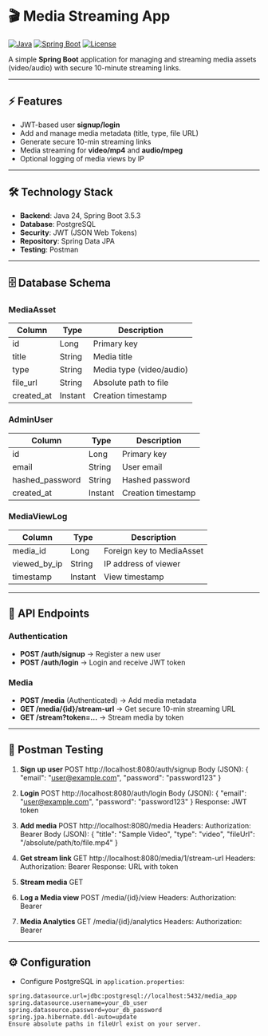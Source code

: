 # 🎬 Media Streaming App

[![Java](https://img.shields.io/badge/Java-24-blue)](https://www.oracle.com/java/)
[![Spring Boot](https://img.shields.io/badge/Spring%20Boot-3.5.3-green)](https://spring.io/projects/spring-boot)
[![License](https://img.shields.io/badge/License-MIT-yellow)](LICENSE)

A simple **Spring Boot** application for managing and streaming media assets (video/audio) with secure 10-minute streaming links.

---

## ⚡ Features

- JWT-based user **signup/login**
- Add and manage media metadata (title, type, file URL)
- Generate secure 10-min streaming links
- Media streaming for **video/mp4** and **audio/mpeg**
- Optional logging of media views by IP

---

## 🛠 Technology Stack

- **Backend**: Java 24, Spring Boot 3.5.3
- **Database**: PostgreSQL
- **Security**: JWT (JSON Web Tokens)
- **Repository**: Spring Data JPA
- **Testing**: Postman

---

## 🗄 Database Schema

### MediaAsset
| Column     | Type   | Description               |
|------------|--------|---------------------------|
| id         | Long   | Primary key               |
| title      | String | Media title               |
| type       | String | Media type (video/audio)  |
| file_url   | String | Absolute path to file     |
| created_at | Instant| Creation timestamp        |

### AdminUser
| Column        | Type   | Description         |
|---------------|--------|-------------------|
| id            | Long   | Primary key        |
| email         | String | User email         |
| hashed_password | String | Hashed password  |
| created_at    | Instant| Creation timestamp |

### MediaViewLog
| Column      | Type   | Description                 |
|-------------|--------|----------------------------|
| media_id    | Long   | Foreign key to MediaAsset  |
| viewed_by_ip| String | IP address of viewer       |
| timestamp   | Instant| View timestamp             |

---

## 🚀 API Endpoints

### Authentication
- **POST /auth/signup** → Register a new user
- **POST /auth/login** → Login and receive JWT token

### Media
- **POST /media** (Authenticated) → Add media metadata
- **GET /media/{id}/stream-url** → Get secure 10-min streaming URL
- **GET /stream?token=…** → Stream media by token

---

## 📝 Postman Testing

1. **Sign up user**
POST http://localhost:8080/auth/signup
Body (JSON):
{
"email": "user@example.com",
"password": "password123"
}



2. **Login**
POST http://localhost:8080/auth/login
Body (JSON):
{
"email": "user@example.com",
"password": "password123"
}
Response: JWT token



3. **Add media**
POST http://localhost:8080/media
Headers: Authorization: Bearer <JWT>
Body (JSON):
{
"title": "Sample Video",
"type": "video",
"fileUrl": "/absolute/path/to/file.mp4"
}



4. **Get stream link**
GET http://localhost:8080/media/1/stream-url
Headers: Authorization: Bearer <JWT>
Response: URL with token



5. **Stream media**
GET <stream-url from previous step>

6. **Log a Media view** POST /media/{id}/view Headers: Authorization: Bearer <token>

7. **Media Analytics** GET /media/{id}/analytics Headers: Authorization: Bearer <token>
   

---

## ⚙ Configuration

- Configure PostgreSQL in `application.properties`:
```properties
spring.datasource.url=jdbc:postgresql://localhost:5432/media_app
spring.datasource.username=your_db_user
spring.datasource.password=your_db_password
spring.jpa.hibernate.ddl-auto=update
Ensure absolute paths in fileUrl exist on your server.